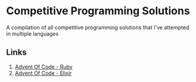 # Competitive Programming Solutions

A compilation of all competitive programming solutions that I've attempted in multiple languages

## Links

1. [Advent Of Code - Ruby](https://github.com/sreedevk/competitive_programming/tree/master/advent_of_code/ruby)
2. [Advent Of Code - Elixir](https://github.com/sreedevk/competitive_programming/tree/master/advent_of_code/elixir)
